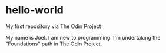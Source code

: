 # hello-world
My first repository via The Odin Project

My name is Joel. I am new to programming. I'm undertaking the "Foundations" path in The Odin Project. 
